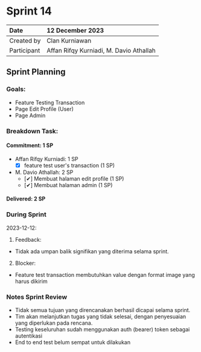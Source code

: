 # Sprint 14


| Date        | 12 December 2023                        |
| :---------- | :-------------------------------------- |
| Created by  | Clan Kurniawan                          |
| Participant | Affan Rifqy Kurniadi, M. Davio Athallah |
## Sprint Planning
### Goals:
- Feature Testing Transaction
- Page Edit Profile (User)
- Page Admin

### Breakdown Task:
#### Commitment: 1 SP
- Affan Rifqy Kurniadi: 1 SP
  - [X] feature test user's transaction (1 SP)
- M. Davio Athallah: 2 SP
  - [✔] Membuat halaman edit profile (1 SP)
  - [✔] Membuat halaman admin (1 SP)

#### Delivered: 2 SP
### During Sprint
2023-12-12:
1. Feedback:
- Tidak ada umpan balik signifikan yang diterima selama sprint.
2. Blocker:
- Feature test transaction membutuhkan value dengan format image yang harus dikirim

### Notes Sprint Review
- Tidak semua tujuan yang direncanakan berhasil dicapai selama sprint.
- Tim akan melanjutkan tugas yang tidak selesai, dengan penyesuaian yang diperlukan pada rencana.
- Testing keseluruhan sudah menggunakan auth (bearer) token sebagai autentikasi
- End to end test belum sempat untuk dilakukan